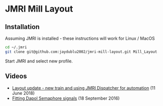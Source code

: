 # JMRI Mill Layout

## Installation

Assuming JMRI is installed - these instructions will work for Linux / MacOS

```bash
cd ~/.jmri
git clone git@github.com:jaydublu2002/jmri-mill-layout.git Mill_Layout.jmri
```

Start JMRI and select new profile.

## Videos

- [Layout update - new train and using JMRI Dispatcher for automation](https://youtu.be/666Gn1gMdJE) (11 June 2018)
- [Fitting Dapol Semaphore signals](https://youtu.be/QDprT0TlBVI) (18 September 2016)
